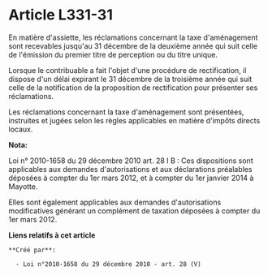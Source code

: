 # Article L331-31

En matière d'assiette, les réclamations concernant la taxe d'aménagement sont recevables jusqu'au 31 décembre de la deuxième
année qui suit celle de l'émission du premier titre de perception ou du titre unique. 

Lorsque le contribuable a fait l'objet d'une procédure de rectification, il dispose d'un délai expirant le 31 décembre de la
troisième année qui suit celle de la notification de la proposition de rectification pour présenter ses réclamations. 

Les réclamations concernant la taxe d'aménagement sont présentées, instruites et jugées selon les règles applicables en
matière d'impôts directs locaux.

**Nota:**

Loi n° 2010-1658 du 29 décembre 2010 art. 28 I B : Ces dispositions sont applicables aux demandes d'autorisations et aux
déclarations préalables déposées à compter du 1er mars 2012, et à compter du 1er janvier 2014 à Mayotte. 

Elles sont également applicables aux demandes d'autorisations modificatives générant un complément de taxation déposées à
compter du 1er mars 2012.

**Liens relatifs à cet article**

	**Créé par**:

	  - Loi n°2010-1658 du 29 décembre 2010 - art. 28 (V)
